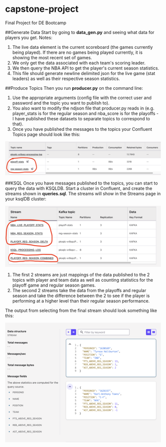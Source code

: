 # capstone-project
Final Project for DE Bootcamp

##Generate Data
Start by going to **data_gen.py** and seeing what data for players you get. Notes:
1. The live data element is the current scoreboard (the games currently being played). If there are no games being played currently, it is showing the most recent set of games.
2. We only get the data associated with each team's scoring leader.
3. We then query the NBA API to get the player's current season statistics.
4. This file should generate newline delimited json for the live game (stat leaders) as well as their respective season statistics.


##Produce Topics
Then you run **producer.py** on the command line:
1. Use the appropriate arguments (config file with the correct user and password and the topic you want to publish to). 
2. You also want to modify the ndjson file that producer.py reads in (e.g. player_stats is for the regular season and nba_score is for the playoffs - I have published these datasets to separate topics to correspond to that).
3. Once you have published the messages to the topics your Confluent Topics page should look like this:

![images/topics.png](images/topics.png)

##KSQL
Once you have messages published to the topics, you can start to query the data with KSQLDB. Start a cluster in Confluent, and create the streams shown in **queries.sql**. The streams will show in the Streams page in your ksqlDB cluster:

![images/streams.png](images/streams.png)

1. The first 2 streams are just mappings of the data published to the 2 topics with player and team data as well as counting statistics for the playoff game and regular season games.
2. The second 2 streams take the data from the playoffs and regular season and take the difference between the 2 to see if the player is performing at a higher level than their regular season performance.

The output from selecting from the final stream should look something like this:

![images/output.png](images/output.png)